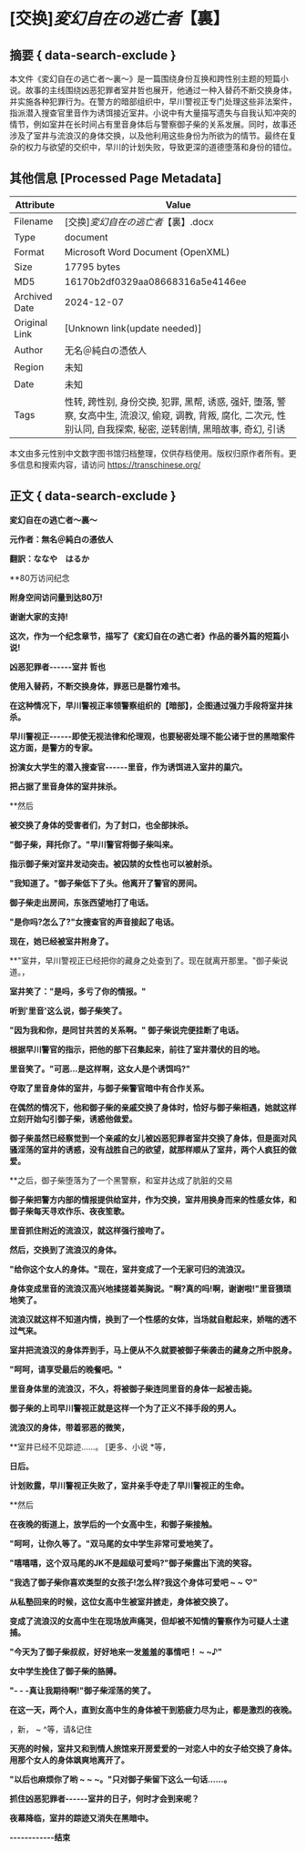# [交换]_変幻自在の逃亡者_【裏】



## 摘要  { data-search-exclude }

<!-- tcd_abstract -->
本文件《変幻自在の逃亡者～裏～》是一篇围绕身份互换和跨性别主题的短篇小说。故事的主线围绕凶恶犯罪者室井哲也展开，他通过一种入替药不断交换身体，并实施各种犯罪行为。在警方的暗部组织中，早川警视正专门处理这些非法案件，指派潜入搜查官里音作为诱饵接近室井。小说中有大量描写遗失与自我认知冲突的情节，例如室井在长时间占有里音身体后与警察御子柴的关系发展。同时，故事还涉及了室井与流浪汉的身体交换，以及他利用这些身份为所欲为的情节。最终在复杂的权力与欲望的交织中，早川的计划失败，导致更深的道德堕落和身份的错位。

<!-- tcd_abstract_end -->

## 其他信息 [Processed Page Metadata]

| Attribute       | Value                                  |
|-----------------|----------------------------------------|
| Filename        | [交换]_変幻自在の逃亡者_【裏】.docx                             |
| Type            | document                                 |
| Format          | Microsoft Word Document (OpenXML)                               |
| Size            | 17795 bytes                           |
| MD5             | 16170b2df0329aa08668316a5e4146ee                                  |
| Archived Date   | 2024-12-07                             |
| Original Link   | [Unknown link(update needed)]                         |
| Author          | 无名＠純白の憑依人                               |
| Region          | 未知                               |
| Date            | 未知                                 |
| Tags            | 性转, 跨性别, 身份交换, 犯罪, 黑帮, 诱惑, 强奸, 堕落, 警察, 女高中生, 流浪汉, 偷窥, 调教, 背叛, 腐化, 二次元, 性别认同, 自我探索, 秘密, 逆转剧情, 黑暗故事, 奇幻, 引诱                                 |

本文由多元性别中文数字图书馆归档整理，仅供存档使用。版权归原作者所有。更多信息和搜索内容，请访问 <https://transchinese.org/>


## 正文 { data-search-exclude }

<!-- tcd_main_text -->
**変幻自在の逃亡者～裏～**

**元作者：無名＠純白の憑依人**

**翻訳：ななや　はるか**

**80万访问纪念

**附身空间访问量到达80万!**

**谢谢大家的支持!**

**这次，作为一个纪念章节，描写了《変幻自在の逃亡者》作品的番外篇的短篇小说!**

**凶恶犯罪者------室井 哲也**

**使用入替药，不断交换身体，罪恶已是罄竹难书。**

**在这种情况下，早川警视正率领警察组织的【暗部】，企图通过强力手段将室井抹杀。**

**早川警视正------即使无视法律和伦理观，也要秘密处理不能公诸于世的黑暗案件这方面，是警方的专家。**

**扮演女大学生的潜入搜查官------里音，作为诱饵进入室井的巢穴。**

**把占据了里音身体的室井抹杀。**

**然后

**被交换了身体的受害者们，为了封口，也全部抹杀。**

**"御子柴，拜托你了。"早川警官将御子柴叫来。**

**指示御子柴对室井发动突击。被囚禁的女性也可以被射杀。**

**"我知道了。"御子柴低下了头。他离开了警官的房间。**

**御子柴走出房间，东张西望地打了电话。**

**"是你吗?怎么了?"女搜查官的声音接起了电话。**

**现在，她已经被室井附身了。**

**"室井，早川警视正已经把你的藏身之处查到了。现在就离开那里。"御子柴说道。，

**室井笑了："是吗，多亏了你的情报。"**

**听到'里音'这么说，御子柴笑了。**

**"因为我和你，是同甘共苦的关系啊。" 御子柴说完便挂断了电话。**

**根据早川警官的指示，把他的部下召集起来，前往了室井潜伏的目的地。**

**里音笑了。"可恶...是这样啊，这女人是个诱饵吗?"**

**夺取了里音身体的室井，与御子柴警官暗中有合作关系。**

**在偶然的情况下，他和御子柴的亲戚交换了身体时，恰好与御子柴相遇，她就这样立刻开始勾引御子柴，诱惑他做爱。**

**御子柴虽然已经察觉到一个亲戚的女儿被凶恶犯罪者室井交换了身体，但是面对风骚淫荡的室井的诱惑，没有战胜自己的欲望，就那样顺从了室井，两个人疯狂的做爱。**

**之后，御子柴堕落为了一个黑警察，和室井达成了肮脏的交易

**御子柴把警方内部的情报提供给室井，作为交换，室井用换身而来的性感女体，和御子柴每天寻欢作乐、夜夜笙歌。**

**里音抓住附近的流浪汉，就这样强行接吻了。**

**然后，交换到了流浪汉的身体。**

**"给你这个女人的身体。"现在，室井变成了一个无家可归的流浪汉。**

**身体变成里音的流浪汉高兴地揉搓着美胸说。"啊?真的吗!啊，谢谢啦!"里音猥琐地笑了。**

**流浪汉就这样不知道内情，换到了一个性感的女体，当场就自慰起来，娇喘的透不过气来。**

**室井把流浪汉的身体弄到手，马上便从不久就要被御子柴袭击的藏身之所中脱身。**

**"呵呵，请享受最后的晚餐吧。"**

**里音身体里的流浪汉，不久，将被御子柴连同里音的身体一起被击毙。**

**御子柴的上司早川警视正就是这样一个为了正义不择手段的男人。**

**流浪汉的身体，带着邪恶的微笑，**

**室井已经不见踪迹......。 [更多、小说 *等，

**日后。**

**计划败露，早川警视正失败了，室井亲手夺走了早川警视正的生命。**

**然后

**在夜晚的街道上，放学后的一个女高中生，和御子柴接触。**

**"呵呵，让你久等了。"双马尾的女中学生非常可爱地笑了。**

**"嘻嘻嘻，这个双马尾的JK不是超级可爱吗?"御子柴露出下流的笑容。**

**"我选了御子柴你喜欢类型的女孩子!怎么样?我这个身体可爱吧 ~ ~ ♡"**

**从私塾回来的时候，这位女高中生被室井掳走，身体被交换了。**

**变成了流浪汉的女高中生在现场放声痛哭，但却被不知情的警察作为可疑人士逮捕。**

**"今天为了御子柴叔叔，好好地来一发羞羞的事情吧！ ~ ~♪"**

**女中学生挽住了御子柴的胳膊。**

**"- - -真让我期待啊!"御子柴淫荡的笑了。**

**在这一天，两个人，直到女高中生的身体被干到筋疲力尽为止，都是激烈的夜晚。**

，新， ~ ^等，请&记住

**天亮的时候，室井又和到情人旅馆来开房爱爱的一对恋人中的女子给交换了身体。用那个女人的身体飒爽地离开了。**

**"以后也麻烦你了哟 ~ ~ ~。"只对御子柴留下这么一句话......。**

**抓住凶恶犯罪者------室井的日子，何时才会到来呢？**

**夜幕降临，室井的踪迹又消失在黑暗中。**

**------------结束**
<!-- tcd_main_text_end -->

